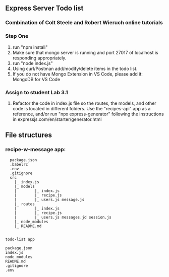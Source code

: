 ## Express Server Todo list

### Combination of Colt Steele and Robert Wieruch online tutorials

### Step One

1. run "npm install"
1. Make sure that mongo server is running and port 27017 of localhost is responding appropriately.
1. run "node index.js"
1. Using curl/Postman add/modify/delete items in the todo list.
1. If you do not have Mongo Extension in VS Code, please add it: MongoDB for VS Code

### Assign to student Lab 3.1

1. Refactor the code in index.js file so the routes, the models, and other code is located in different folders. Use the "recipes-api" app as a reference, and/or run "npx express-generator" following the instructions in expressjs.com/en/starter/generator.html


## File structures

### recipe-w-message app:
~~~
  package.json
  .babelrc
  .env
  .gitignore
  src
    |_ index.js
    |_ models
    |        |_ index.js
    |        |_ recipe.js
    |        |_ users.js message.js
    |_ routes
    |        |_ index.js
    |        |_ recipe.js 
    |        |_ users.js messages.jd session.js
    |_ node_modules
    |_ README.md


todo-list app

package.json
index.js
node_modules
README.md
.gitignore
.env
~~~